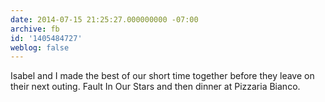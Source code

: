 ```yaml
---
date: 2014-07-15 21:25:27.000000000 -07:00
archive: fb
id: '1405484727'
weblog: false
---
```


Isabel and I made the best of our short time together before they leave on their next outing. Fault In Our Stars and then dinner at Pizzaria Bianco.
